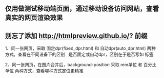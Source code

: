 ## 仅用做测试移动端页面，通过移动设备访问网站，查看真实的网页渲染效果
## 别忘了添加 http://htmlpreview.github.io/? 前缀

1、同一张网页，采取 固定dpr(fixed_dpr.html) 和 自动dpr(auto_dpr.html) 两种方式，查看在不同设备下的区别
   是否固定或自动dpr，区别在于是否写如 <meta name= "viewport"> 标签
   
2、同一张网页，在图片合并后，background-position 采取 rem单位 和 百分比单位 两种方式，查看哪种方式定位更精准
